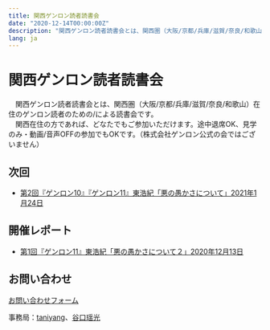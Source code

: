 ```yaml
---
title: 関西ゲンロン読者読書会
date: "2020-12-14T00:00:00Z"
description: "関西ゲンロン読者読書会とは、関西圏（大阪/京都/兵庫/滋賀/奈良/和歌山）在住のゲンロン読者のための/による読書会です。（株式会社ゲンロン公式の会ではございません）"
lang: ja
---
```


# 関西ゲンロン読者読書会

　関西ゲンロン読者読書会とは、関西圏（大阪/京都/兵庫/滋賀/奈良/和歌山）在住のゲンロン読者のための/による読書会です。  
　関西在住の方であれば、どなたでもご参加いただけます。途中退席OK、見学のみ・動画/音声OFFの参加でもOKです。（株式会社ゲンロン公式の会ではございません）  

## 次回

- [第2回『ゲンロン10』『ゲンロン11』東浩紀「悪の愚かさについて」2021年1月24日](https://kansai-genron-dokushokai002.peatix.com/)

## 開催レポート

- [第1回『ゲンロン11』東浩紀「悪の愚かさについて２」2020年12月13日](https://taniyang.github.io/kansai-genron-dokushokai/report201214/)

## お問い合わせ

[お問い合わせフォーム](https://forms.gle/qmFnNDyPa4XXTJNR9)

事務局：[taniyang](http://twitter.com/taniyang/)、[谷口瑶光](http://twitter.com/yokotamanoko/)
